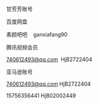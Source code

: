 甘芳芳账号

百度网盘

素颜吧吧    ganxiafang90

腾讯视频会员

740612493@qq.com  HjB2722404

亚马逊账号

[740612493@qq.com](mailto:740612493@qq.com)
HjB2722404

15756356441
HjB02002449